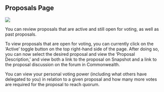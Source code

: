 ## Proposals Page

![](../../.gitbook/assets/guides/proposals_1.jpeg)

You can review proposals that are active and still open for voting, as well as past proposals.

To view proposals that are open for voting, you can currently click on the ‘Active’ toggle button on the top right-hand side of the page. After doing so, you can now select the desired proposal and view the ‘Proposal Description,’ and view both a link to the proposal on Snapshot and a link to the proposal discussion on the forum in Commonwealth.

You can view your personal voting power (including what others have delegated to you) in relation to a given proposal and how many more votes are required for the proposal to reach quorum.